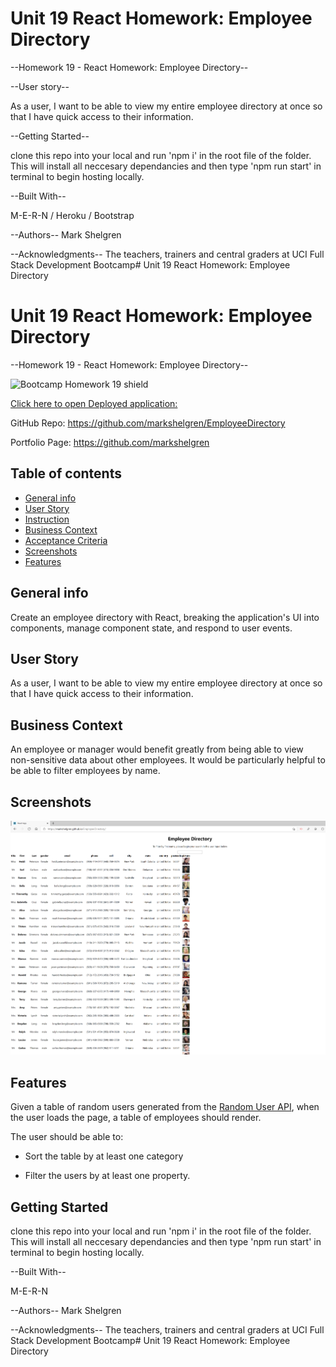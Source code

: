 # Unit 19 React Homework: Employee Directory

--Homework 19 - React Homework: Employee Directory--

--User story--

As a user, I want to be able to view my entire employee directory at once so that I have quick access to their information.

--Getting Started--

clone this repo into your local and run 'npm i' in the root file of the folder.
This will install all neccesary dependancies and then type 'npm run start' in terminal to begin hosting locally.

--Built With--

M-E-R-N / Heroku / Bootstrap

--Authors--
Mark Shelgren

--Acknowledgments--
The teachers, trainers and central graders at UCI Full Stack Development Bootcamp# Unit 19 React Homework: Employee Directory

# Unit 19 React Homework: Employee Directory

--Homework 19 - React Homework: Employee Directory--

![Bootcamp Homework 19 shield](https://img.shields.io/badge/Bootcamp-Unit_18_PWA_Homework-green)

[Click here to open Deployed application:](https://markshelgren.github.io/EmployeeDirectory/)

GitHub Repo: https://github.com/markshelgren/EmployeeDirectory

Portfolio Page: https://github.com/markshelgren

## Table of contents

- [General info](#general-info)
- [User Story](#user-story)
- [Instruction](#instructions)
- [Business Context](#business-contect)
- [Acceptance Criteria](#acceptance)
- [Screenshots](#screenshots)
- [Features](#features)

## General info

Create an employee directory with React, breaking the application's UI into components, manage component state, and respond to user events.

## User Story

As a user, I want to be able to view my entire employee directory at once so that I have quick access to their information.

## Business Context

An employee or manager would benefit greatly from being able to view non-sensitive data about other employees. It would be particularly helpful to be able to filter employees by name.

## Screenshots

![Example screenshot](./public/screenshot.png)

## Features

Given a table of random users generated from the [Random User API](https://randomuser.me/), when the user loads the page, a table of employees should render.

The user should be able to:

- Sort the table by at least one category

- Filter the users by at least one property.

## Getting Started

clone this repo into your local and run 'npm i' in the root file of the folder.
This will install all neccesary dependancies and then type 'npm run start' in terminal to begin hosting locally.

--Built With--

M-E-R-N

--Authors--
Mark Shelgren

--Acknowledgments--
The teachers, trainers and central graders at UCI Full Stack Development Bootcamp# Unit 19 React Homework: Employee Directory
